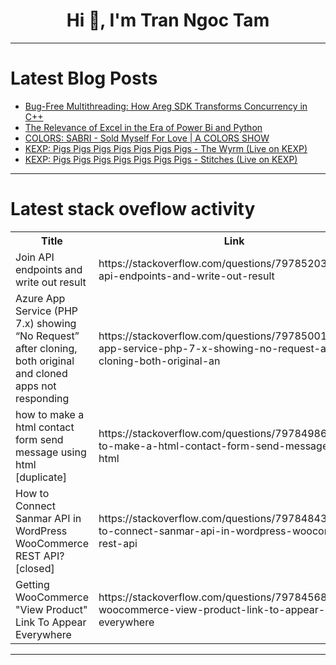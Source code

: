 <h1 align="center">Hi 👋, I'm Tran Ngoc Tam</h1>

---

# Latest Blog Posts 
<!-- BLOG-POST-LIST:START -->
- [Bug-Free Multithreading: How Areg SDK Transforms Concurrency in C++](https://dev.to/aregtech/bug-free-multithreading-how-areg-sdk-transforms-concurrency-in-c-4m1d)
- [The Relevance of Excel in the Era of Power Bi and Python](https://dev.to/raphson/the-relevance-of-excel-in-the-era-of-power-bi-and-python-31gi)
- [COLORS: SABRI - Sold Myself For Love | A COLORS SHOW](https://dev.to/music_youtube/colors-sabri-sold-myself-for-love-a-colors-show-33a2)
- [KEXP: Pigs Pigs Pigs Pigs Pigs Pigs Pigs - The Wyrm &lpar;Live on KEXP&rpar;](https://dev.to/music_youtube/kexp-pigs-pigs-pigs-pigs-pigs-pigs-pigs-the-wyrm-live-on-kexp-4b1c)
- [KEXP: Pigs Pigs Pigs Pigs Pigs Pigs Pigs - Stitches &lpar;Live on KEXP&rpar;](https://dev.to/music_youtube/kexp-pigs-pigs-pigs-pigs-pigs-pigs-pigs-stitches-live-on-kexp-4gie)
<!-- BLOG-POST-LIST:END -->

---

# Latest stack oveflow activity
<table>
  <tr><th>Title</th><th>Link</th></tr>
  <!-- STACKOVERFLOW:START --><tr><td>Join API endpoints and write out result</td><td>https://stackoverflow.com/questions/79785203/join-api-endpoints-and-write-out-result</td></tr><tr><td>Azure App Service &lpar;PHP 7.x&rpar; showing “No Request” after cloning, both original and cloned apps not responding</td><td>https://stackoverflow.com/questions/79785001/azure-app-service-php-7-x-showing-no-request-after-cloning-both-original-an</td></tr><tr><td>how to make a html contact form send message using html [duplicate]</td><td>https://stackoverflow.com/questions/79784986/how-to-make-a-html-contact-form-send-message-using-html</td></tr><tr><td>How to Connect Sanmar API in WordPress WooCommerce REST API? [closed]</td><td>https://stackoverflow.com/questions/79784843/how-to-connect-sanmar-api-in-wordpress-woocommerce-rest-api</td></tr><tr><td>Getting WooCommerce &quot;View Product&quot; Link To Appear Everywhere</td><td>https://stackoverflow.com/questions/79784568/getting-woocommerce-view-product-link-to-appear-everywhere</td></tr><!-- STACKOVERFLOW:END -->
</table>

---


